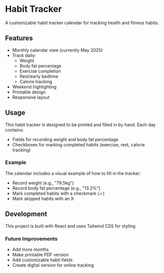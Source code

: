 # Habit Tracker

A customizable habit tracker calendar for tracking health and fitness habits.

## Features

- Monthly calendar view (currently May 2025)
- Track daily:
  - Weight
  - Body fat percentage
  - Exercise completion
  - Rest/early bedtime
  - Calorie tracking
- Weekend highlighting
- Printable design
- Responsive layout

## Usage

This habit tracker is designed to be printed and filled in by hand. Each day contains:

- Fields for recording weight and body fat percentage
- Checkboxes for marking completed habits (exercise, rest, calorie tracking)

### Example

The calendar includes a visual example of how to fill in the tracker:
- Record weight (e.g., "79.5kg")
- Record body fat percentage (e.g., "13.2%")
- Mark completed habits with a checkmark (✓)
- Mark skipped habits with an X

## Development

This project is built with React and uses Tailwind CSS for styling.

### Future Improvements

- Add more months
- Make printable PDF version
- Add customizable habit fields
- Create digital version for online tracking
